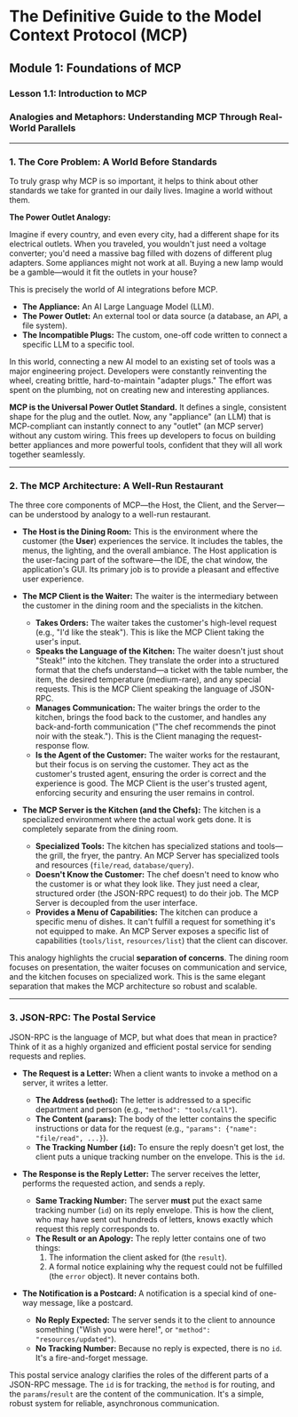 
# The Definitive Guide to the Model Context Protocol (MCP)

## Module 1: Foundations of MCP

### Lesson 1.1: Introduction to MCP

### **Analogies and Metaphors: Understanding MCP Through Real-World Parallels**

---

### **1. The Core Problem: A World Before Standards**

To truly grasp why MCP is so important, it helps to think about other standards we take for granted in our daily lives. Imagine a world without them.

**The Power Outlet Analogy:**

Imagine if every country, and even every city, had a different shape for its electrical outlets. When you traveled, you wouldn't just need a voltage converter; you'd need a massive bag filled with dozens of different plug adapters. Some appliances might not work at all. Buying a new lamp would be a gamble—would it fit the outlets in your house?

This is precisely the world of AI integrations before MCP. 

*   **The Appliance:** An AI Large Language Model (LLM).
*   **The Power Outlet:** An external tool or data source (a database, an API, a file system).
*   **The Incompatible Plugs:** The custom, one-off code written to connect a specific LLM to a specific tool.

In this world, connecting a new AI model to an existing set of tools was a major engineering project. Developers were constantly reinventing the wheel, creating brittle, hard-to-maintain "adapter plugs." The effort was spent on the plumbing, not on creating new and interesting appliances.

**MCP is the Universal Power Outlet Standard.** It defines a single, consistent shape for the plug and the outlet. Now, any "appliance" (an LLM) that is MCP-compliant can instantly connect to any "outlet" (an MCP server) without any custom wiring. This frees up developers to focus on building better appliances and more powerful tools, confident that they will all work together seamlessly.

---

### **2. The MCP Architecture: A Well-Run Restaurant**

The three core components of MCP—the Host, the Client, and the Server—can be understood by analogy to a well-run restaurant.

*   **The Host is the Dining Room:** This is the environment where the customer (the **User**) experiences the service. It includes the tables, the menus, the lighting, and the overall ambiance. The Host application is the user-facing part of the software—the IDE, the chat window, the application's GUI. Its primary job is to provide a pleasant and effective user experience.

*   **The MCP Client is the Waiter:** The waiter is the intermediary between the customer in the dining room and the specialists in the kitchen. 
    *   **Takes Orders:** The waiter takes the customer's high-level request (e.g., "I'd like the steak"). This is like the MCP Client taking the user's input.
    *   **Speaks the Language of the Kitchen:** The waiter doesn't just shout "Steak!" into the kitchen. They translate the order into a structured format that the chefs understand—a ticket with the table number, the item, the desired temperature (medium-rare), and any special requests. This is the MCP Client speaking the language of JSON-RPC.
    *   **Manages Communication:** The waiter brings the order to the kitchen, brings the food back to the customer, and handles any back-and-forth communication ("The chef recommends the pinot noir with the steak."). This is the Client managing the request-response flow.
    *   **Is the Agent of the Customer:** The waiter works for the restaurant, but their focus is on serving the customer. They act as the customer's trusted agent, ensuring the order is correct and the experience is good. The MCP Client is the user's trusted agent, enforcing security and ensuring the user remains in control.

*   **The MCP Server is the Kitchen (and the Chefs):** The kitchen is a specialized environment where the actual work gets done. It is completely separate from the dining room. 
    *   **Specialized Tools:** The kitchen has specialized stations and tools—the grill, the fryer, the pantry. An MCP Server has specialized tools and resources (`file/read`, `database/query`).
    *   **Doesn't Know the Customer:** The chef doesn't need to know who the customer is or what they look like. They just need a clear, structured order (the JSON-RPC request) to do their job. The MCP Server is decoupled from the user interface.
    *   **Provides a Menu of Capabilities:** The kitchen can produce a specific menu of dishes. It can't fulfill a request for something it's not equipped to make. An MCP Server exposes a specific list of capabilities (`tools/list`, `resources/list`) that the client can discover.

This analogy highlights the crucial **separation of concerns**. The dining room focuses on presentation, the waiter focuses on communication and service, and the kitchen focuses on specialized work. This is the same elegant separation that makes the MCP architecture so robust and scalable.

---

### **3. JSON-RPC: The Postal Service**

JSON-RPC is the language of MCP, but what does that mean in practice? Think of it as a highly organized and efficient postal service for sending requests and replies.

*   **The Request is a Letter:** When a client wants to invoke a method on a server, it writes a letter.
    *   **The Address (`method`):** The letter is addressed to a specific department and person (e.g., `"method": "tools/call"`).
    *   **The Content (`params`):** The body of the letter contains the specific instructions or data for the request (e.g., `"params": {"name": "file/read", ...}`).
    *   **The Tracking Number (`id`):** To ensure the reply doesn't get lost, the client puts a unique tracking number on the envelope. This is the `id`.

*   **The Response is the Reply Letter:** The server receives the letter, performs the requested action, and sends a reply.
    *   **Same Tracking Number:** The server **must** put the exact same tracking number (`id`) on its reply envelope. This is how the client, who may have sent out hundreds of letters, knows exactly which request this reply corresponds to.
    *   **The Result or an Apology:** The reply letter contains one of two things:
        1.  The information the client asked for (the `result`).
        2.  A formal notice explaining why the request could not be fulfilled (the `error` object). It never contains both.

*   **The Notification is a Postcard:** A notification is a special kind of one-way message, like a postcard.
    *   **No Reply Expected:** The server sends it to the client to announce something ("Wish you were here!", or `"method": "resources/updated"`).
    *   **No Tracking Number:** Because no reply is expected, there is no `id`. It's a fire-and-forget message.

This postal service analogy clarifies the roles of the different parts of a JSON-RPC message. The `id` is for tracking, the `method` is for routing, and the `params`/`result` are the content of the communication. It's a simple, robust system for reliable, asynchronous communication.
